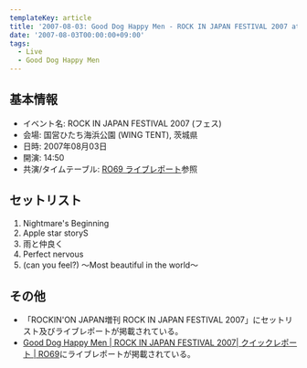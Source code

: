 ```yaml
---
templateKey: article
title: '2007-08-03: Good Dog Happy Men - ROCK IN JAPAN FESTIVAL 2007 at 国営ひたち海浜公園 (WING TENT)'
date: '2007-08-03T00:00:00+09:00'
tags:
  - Live
  - Good Dog Happy Men
---
```

## 基本情報

* イベント名: ROCK IN JAPAN FESTIVAL 2007 (フェス)
* 会場: 国営ひたち海浜公園 (WING TENT), 茨城県
* 日時: 2007年08月03日
* 開演: 14:50
* 共演/タイムテーブル: [RO69 ライブレポート](http://ro69.jp/quick/rijfes2007/detail/52564)参照

## セットリスト

1. Nightmare's Beginning
1. Apple star storyS
1. 雨と仲良く
1. Perfect nervous
1. (can you feel?) ～Most beautiful in the world～

## その他

* 「ROCKIN'ON JAPAN増刊 ROCK IN JAPAN FESTIVAL 2007」にセットリスト及びライブレポートが掲載されている。
* [Good Dog Happy Men | ROCK IN JAPAN FESTIVAL 2007| クイックレポート | RO69](http://ro69.jp/quick/rijfes2007/detail/52564)にライブレポートが掲載されている。
